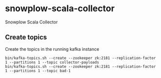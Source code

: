 # snowplow-scala-collector
Snowplow Scala Collector

## Create topics

  Create the topics in the running kafka instance

```
bin/kafka-topics.sh --create --zookeeper zk:2181 --replication-factor 1 --partitions 1 --topic collector-payloads
bin/kafka-topics.sh --create --zookeeper zk:2181 --replication-factor 1 --partitions 1 --topic bad-1
```
